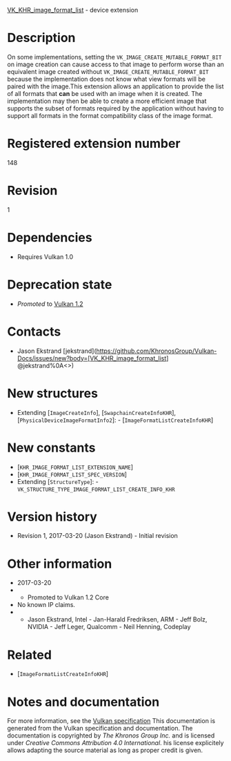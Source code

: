 [VK_KHR_image_format_list](https://www.khronos.org/registry/vulkan/specs/1.3-extensions/man/html/VK_KHR_image_format_list.html) - device extension

# Description
On some implementations, setting the
`VK_IMAGE_CREATE_MUTABLE_FORMAT_BIT` on image creation can cause access
to that image to perform worse than an equivalent image created without
`VK_IMAGE_CREATE_MUTABLE_FORMAT_BIT` because the implementation does not
know what view formats will be paired with the image.This extension allows an application to provide the list of all formats that
 **can**  be used with an image when it is created.
The implementation may then be able to create a more efficient image that
supports the subset of formats required by the application without having to
support all formats in the format compatibility class of the image format.

# Registered extension number
148

# Revision
1

# Dependencies
- Requires Vulkan 1.0

# Deprecation state
- *Promoted* to [Vulkan 1.2](https://www.khronos.org/registry/vulkan/specs/1.3-extensions/html/vkspec.html#versions-1.2-promotions)

# Contacts
- Jason Ekstrand [jekstrand](https://github.com/KhronosGroup/Vulkan-Docs/issues/new?body=[VK_KHR_image_format_list] @jekstrand%0A<<Here describe the issue or question you have about the VK_KHR_image_format_list extension>>)

# New structures
- Extending [`ImageCreateInfo`], [`SwapchainCreateInfoKHR`], [`PhysicalDeviceImageFormatInfo2`]:  - [`ImageFormatListCreateInfoKHR`]

# New constants
- [`KHR_IMAGE_FORMAT_LIST_EXTENSION_NAME`]
- [`KHR_IMAGE_FORMAT_LIST_SPEC_VERSION`]
- Extending [`StructureType`]:  - `VK_STRUCTURE_TYPE_IMAGE_FORMAT_LIST_CREATE_INFO_KHR`

# Version history
- Revision 1, 2017-03-20 (Jason Ekstrand)  - Initial revision

# Other information
* 2017-03-20
*   - Promoted to Vulkan 1.2 Core 
* No known IP claims.
*   - Jason Ekstrand, Intel  - Jan-Harald Fredriksen, ARM  - Jeff Bolz, NVIDIA  - Jeff Leger, Qualcomm  - Neil Henning, Codeplay

# Related
- [`ImageFormatListCreateInfoKHR`]

# Notes and documentation
For more information, see the [Vulkan specification](https://www.khronos.org/registry/vulkan/specs/1.3-extensions/html/vkspec.html)
This documentation is generated from the Vulkan specification and documentation.
The documentation is copyrighted by *The Khronos Group Inc.* and is licensed under *Creative Commons Attribution 4.0 International*.
his license explicitely allows adapting the source material as long as proper credit is given.
        